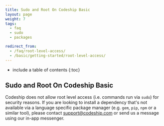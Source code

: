 ```yaml
---
title: Sudo and Root On Codeship Basic
layout: page
weight: 7
tags:
  - faq
  - sudo
  - packages

redirect_from:
  - /faq/root-level-access/
  - /basic/getting-started/root-level-access/  
---
```


* include a table of contents
{:toc}

## Sudo and Root On Codeship Basic

Codeship does not allow root level access (i.e. commands run via `sudo`) for security reasons. If you are looking to install a dependency that's not available via a language specific package manager (e.g. `gem`, `pip`, `npm` or a similar tool), please contact [support@codeship.com](mailto:support@codeship.com) or send us a message using our in-app messenger.
